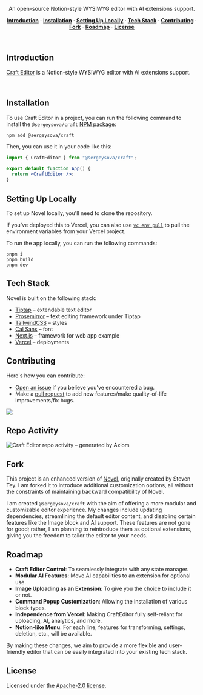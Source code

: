 <!-- <a href="https://novel.sh">
  <img alt="Novel is a Notion-style WYSIWYG editor with AI-powered autocompletions." src="https://novel.sh/opengraph-image.png">
  <h1 align="center">Novel</h1>
</a> -->

<p align="center">
  An open-source Notion-style WYSIWYG editor with AI extensions support.
</p>

<p align="center">
  <a href="#introduction"><strong>Introduction</strong></a> ·
  <a href="#installation"><strong>Installation</strong></a> ·
  <a href="#setting-up-locally"><strong>Setting Up Locally</strong></a> ·
  <a href="#tech-stack"><strong>Tech Stack</strong></a> ·
  <a href="#contributing"><strong>Contributing</strong></a> ·
  <a href="#fork"><strong>Fork</strong></a> ·
  <a href="#roadmap"><strong>Roadmap</strong></a> ·
  <a href="#license"><strong>License</strong></a>
</p>
<br/>

## Introduction

[Craft Editor](https://craft.sova.dev/) is a Notion-style WYSIWYG editor with AI extensions support.

<br />

## Installation

To use Craft Editor in a project, you can run the following command to install the `@sergeysova/craft` [NPM package](https://www.npmjs.com/package/@sergeysova/craft):

```
npm add @sergeysova/craft
```

Then, you can use it in your code like this:

```jsx
import { CraftEditor } from "@sergeysova/craft";

export default function App() {
  return <CraftEditor />;
}
```

## Setting Up Locally

To set up Novel locally, you'll need to clone the repository.

If you've deployed this to Vercel, you can also use [`vc env pull`](https://vercel.com/docs/cli/env#exporting-development-environment-variables) to pull the environment variables from your Vercel project.

To run the app locally, you can run the following commands:

```
pnpm i
pnpm build
pnpm dev
```

## Tech Stack

Novel is built on the following stack:

- [Tiptap](https://tiptap.dev/) – extendable text editor
- [Prosemirror](https://prosemirror.net/) – text editing framework under Tiptap
- [TailwindCSS](https://tailwindcss.com/) – styles
- [Cal Sans](https://github.com/calcom/font) – font
- [Next.js](https://nextjs.org/) – framework for web app example
- [Vercel](https://vercel.com) – deployments

## Contributing

Here's how you can contribute:

- [Open an issue](https://github.com/sergeysova/craft/issues) if you believe you've encountered a bug.
- Make a [pull request](https://github.com/sergeysova/craft/pull) to add new features/make quality-of-life improvements/fix bugs.

<a href="https://github.com/sergeysova/craft/graphs/contributors">
  <img src="https://contrib.rocks/image?repo=sergeysova/craft" />
</a>

## Repo Activity

![Craft Editor repo activity – generated by Axiom](https://repobeats.axiom.co/api/embed/c9165c2011497e5f71de0cc04345bdb4dc479b3d.svg)

## Fork

This project is an enhanced version of [Novel](https://github.com/steven-tey/novel), originally created by Steven Tey. I am forked it to introduce additional customization options, all without the constraints of maintaining backward compatibility of Novel.

I am created `@sergeysova/craft` with the aim of offering a more modular and customizable editor experience. My changes include updating dependencies, streamlining the default editor content, and disabling certain features like the Image block and AI support. These features are not gone for good; rather, I am planning to reintroduce them as optional extensions, giving you the freedom to tailor the editor to your needs.

## Roadmap

- **Craft Editor Control**: To seamlessly integrate with any state manager.
- **Modular AI Features**: Move AI capabilities to an extension for optional use.
- **Image Uploading as an Extension**: To give you the choice to include it or not.
- **Command Popup Customization**: Allowing the installation of various block types.
- **Independence from Vercel**: Making CraftEditor fully self-reliant for uploading, AI, analytics, and more.
- **Notion-like Menu**: For each line, features for transforming, settings, deletion, etc., will be available.

By making these changes, we aim to provide a more flexible and user-friendly editor that can be easily integrated into your existing tech stack.

## License

Licensed under the [Apache-2.0 license](https://github.com/sergeysova/craft/blob/main/LICENSE.md).
